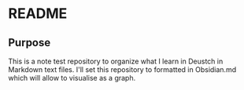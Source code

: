 # README

## Purpose
This is a note test repository to organize what I learn in Deustch in Markdown text files. I'll set this repository to formatted in Obsidian.md which will allow to visualise as a graph.